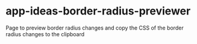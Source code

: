 # app-ideas-border-radius-previewer
Page to preview border radius changes and copy the CSS of the border radius changes to the clipboard
